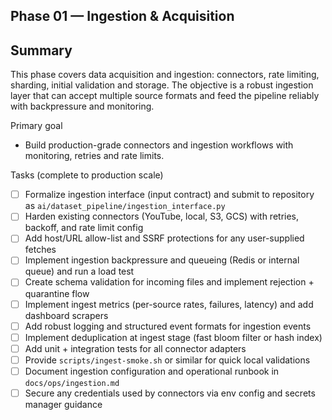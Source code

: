 ## Phase 01 — Ingestion & Acquisition

Summary
-------
This phase covers data acquisition and ingestion: connectors, rate limiting, sharding, initial validation and storage. The objective is a robust ingestion layer that can accept multiple source formats and feed the pipeline reliably with backpressure and monitoring.

Primary goal
- Build production-grade connectors and ingestion workflows with monitoring, retries and rate limits.

Tasks (complete to production scale)
- [ ] Formalize ingestion interface (input contract) and submit to repository as `ai/dataset_pipeline/ingestion_interface.py`
- [ ] Harden existing connectors (YouTube, local, S3, GCS) with retries, backoff, and rate limit config
- [ ] Add host/URL allow-list and SSRF protections for any user-supplied fetches
- [ ] Implement ingestion backpressure and queueing (Redis or internal queue) and run a load test
- [ ] Create schema validation for incoming files and implement rejection + quarantine flow
- [ ] Implement ingest metrics (per-source rates, failures, latency) and add dashboard scrapers
- [ ] Add robust logging and structured event formats for ingestion events
- [ ] Implement deduplication at ingest stage (fast bloom filter or hash index)
- [ ] Add unit + integration tests for all connector adapters
- [ ] Provide `scripts/ingest-smoke.sh` or similar for quick local validations
- [ ] Document ingestion configuration and operational runbook in `docs/ops/ingestion.md`
- [ ] Secure any credentials used by connectors via env config and secrets manager guidance
